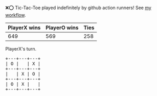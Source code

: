 :x::o: Tic-Tac-Toe played indefinitely by github action runners! See [my workflow](.github/workflows/play.yaml).

|PlayerX wins|PlayerO wins|Ties|
|-|-|-|
|649|569|258|

PlayerX's turn.

<pre>
+---+---+---+
| O |   | X |
+---+---+---+
|   | X | O |
+---+---+---+
| O | X |   |
+---+---+---+
</pre>
